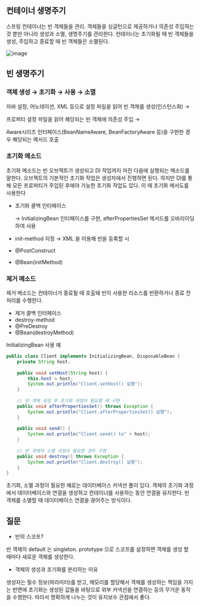 ## 컨테이너 생명주기

스프링 컨테이너는 빈 객체들을 관리. 객체들을 싱글턴으로 제공하거나 의존성 주입하는 것 뿐만 아니라 생성과 소멸, 생명주기를 관리한다. 컨테이너는 초기화될 때 빈 객체들을 생성, 주입하고 종료할 때 빈 객체들은 소멸된다.

![image](https://user-images.githubusercontent.com/63634505/123973337-a4808380-d9f6-11eb-8ddd-57625f195fde.png)

## 빈 생명주기

### 객체 생성 → 초기화 → 사용 → 소멸

자바 설정, 어노테이션, XML 등으로 설정 파일을 읽어 빈 객체를 생성(인스턴스화) →

프로퍼티 설정 파일을 읽어 해당되는 빈 객체에 의존성 주입 →

Aware시리즈 인터페이스(BeanNameAware, BeanFactoryAware 등)을 구현한 경우 해당되는 메서드 호출

### 초기화 메소드

초기화 메소드는 빈 오브젝트가 생성되고 DI 작업까지 마친 다음에 실행되는 메소드를 말한다. 오브젝트의 기본적인 초기화 작업은 생성자에서 진행하면 된다. 하지만 DI를 통해 모든 프로퍼티가 주입된 후에야 가능한 초기화 작업도 있다. 이 때 초기화 메서도를 사용한다

- 초기화 콜백 인터페이스

  → InitializingBean 인터페이스를 구현, afterPropertiesSet 메서드를 오바리이딩 하여 사용

- init-method 지정 → XML 을 이용해 빈을 등록할 시
- @PostConstruct
- @Bean(initMethod)

### 제거 메소드

제거 메소드는 컨테이너가 종료될 때 호출돼 빈이 사용한 리소스를 반환하거나 종료 전 처리를 수행한다.

- 제거 콜백 인터페이스
- destroy-method
- @PreDestroy
- @Bean(destroyMethod)

InitializingBean 사용 예

```java
public class Client implements InitializingBean, DisposableBean {
    private String host;
    
    public void setHost(String host) {
        this.host = host;
        System.out.println("Client.setHost() 실행");
    }
    
    // 빈 객체 생성 후 초기화 과정이 필요할 때 구현
    public void afterPropertiesSet() throws Exception {
        System.out.println("Client.afterPropertiesSet() 실행");
    }
    
    public void send() {
        System.out.println("Client.send() to" + host);
    }
    
    // 빈 객체의 소멸 과정이 필요한 경우 구현
    public void destroy() throws Exception {
        System.out.println("Client.destroy() 실행");
    }
}
```

초기화, 소멸 과정이 필요한 예로는 데이터베이스 커넥션 풀이 있다. 객체의 초기화 과정에서 데이터베이스와 연결을 생성하고 컨테이너를 사용하는 동안 연결을 유지한다. 빈 객체를 소멸할 때 데이터베이스 연결을 끊어주는 방식이다.

## 질문

- 빈의 스코프?

빈 객체의 default 는 singleton. prototype 으로 스코프를 설정하면 객체를 생성 할 때마다 새로운 객체를 생성한다.

- 객체의 생성과 초기화를 분리하는 이유

생성자는 필수 정보(파라미터)를 받고, 메모리를 할당해서 객체를 생성하는 책임을 가지는 반면에 초기화는 생성된 값들을 바탕으로 외부 커넥션을 연결하는 등의 무거운 동작을 수행한다. 따라서 명확하게 나누는 것이 유지보수 관점에서 좋다.
